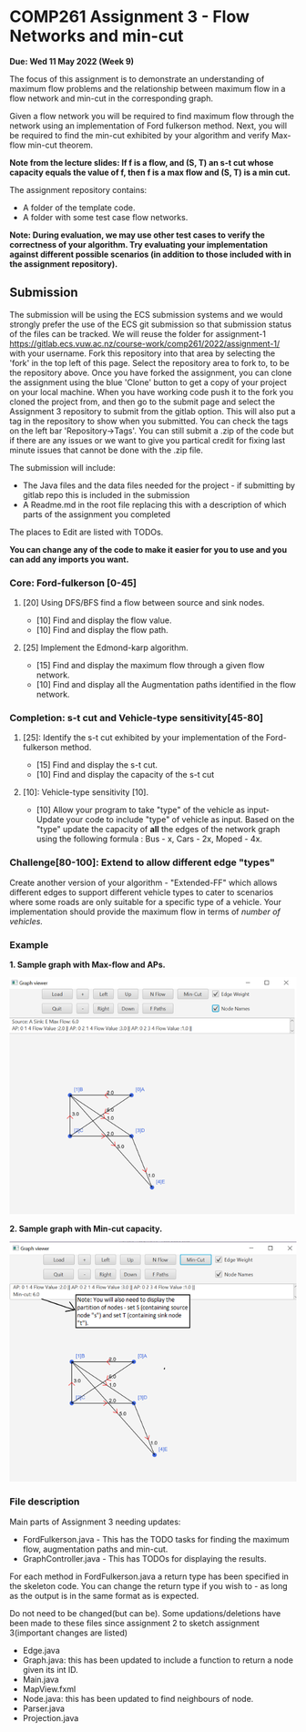 # COMP261 Assignment 3 - Flow Networks and min-cut 

**Due: Wed 11 May 2022 (Week 9)**

The focus of this assignment is to demonstrate an understanding of maximum flow problems and the relationship between maximum flow in a flow network and min-cut in the corresponding graph. 

Given a flow network you will be required to find maximum flow through the network using an implementation of Ford fulkerson method. Next, you will be required to find the min-cut exhibited by your algorithm and verify Max-flow min-cut theorem. 

**Note from the lecture slides: If f is a flow, and (S, T) an s-t cut whose capacity equals the value of f, then f is a max flow and (S, T) is a min cut.**

The assignment repository contains:
* A folder of the template code.
* A folder with some test case flow networks. 

**Note: During evaluation, we may use other test cases to verify the correctness of your algorithm. Try evaluating your implementation against different possible scenarios (in addition to those included with in the assignment repository).**

## Submission
The submission will be using the ECS submission systems and we would strongly prefer the use of the ECS git submission so that submission status of the files can be tracked. We will reuse the folder for assignment-1 https://gitlab.ecs.vuw.ac.nz/course-work/comp261/2022/assignment-1/<username> with your username.  Fork this repository into that area by selecting the 'fork' in the top left of this page. Select the repository area to fork to, to be the repository above. Once you have forked the assignment, you can clone the assignment using the blue 'Clone' button to get a copy of your project on your local machine. When you have working code push it to the fork you cloned the project from, and then go to the submit page and select the Assignment 3 repository to submit from the gitlab option.  This will also put a tag in the repository to show when you submitted.  You can check the tags on the left bar 'Repository->Tags'.  You can still submit a .zip of the code but if there are any issues or we want to give you partical credit for fixing last minute issues that cannot be done with the .zip file.

The submission will include:
* The Java files and the data files needed for the project - if submitting by gitlab repo this is included in the submission
* A Readme.md in the root file replacing this with a description of which parts of the assignment you completed
  
The places to Edit are listed with TODOs.  

**You can change any of the code to make it easier for you to use and you can add any imports you want.**


### Core: Ford-fulkerson [0-45]
1. [20] Using DFS/BFS find a flow between source and sink nodes.
    - [10] Find and display the flow value.
    - [10] Find and display the flow path.

2. [25] Implement the Edmond-karp algorithm.
	- [15] Find and display the maximum flow through a given flow network.
	- [10] Find and display all the Augmentation paths identified in the flow network. 


### Completion: s-t cut and Vehicle-type sensitivity[45-80]
1. [25]: Identify the s-t cut exhibited by your implementation of the Ford-fulkerson method.
	- [15] Find and display the s-t cut.
	- [10] Find and display the capacity of the s-t cut
        
2. [10]: Vehicle-type sensitivity [10].
    - [10] Allow your program to take "type" of the vehicle as input- Update your code to include "type" of vehicle as input. 
Based on the "type" update the capacity of **all** the edges of the network graph using the following formula : Bus - x, Cars - 2x, Moped - 4x.

	
### Challenge[80-100]: Extend to allow different edge "types"
Create another version of your algorithm - "Extended-FF" which allows different edges to support different vehicle types to cater to scenarios where some roads are only suitable for a specific type of a vehicle. 
Your implementation should provide the maximum flow in terms of _number of vehicles._

### Example
 **1. Sample graph with Max-flow and APs.**

![Example Graph](/images/Example%20Graph.png)

**2. Sample graph with Min-cut capacity.**

![Min-cut](/images/Min-cut.png)

### File description
Main parts of Assignment 3 needing updates: 

- FordFulkerson.java - This has the TODO tasks for finding the maximum flow, augmentation paths and min-cut.
- GraphController.java - This has TODOs for displaying the results.

For each method in FordFulkerson.java a return type has been specified in the skeleton code. You can change the return type if you wish to - as long as the output is in the same format as is expected.

Do not need to be changed(but can be). Some updations/deletions have been made to these files since assignment 2 to sketch assignment 3(important changes are listed)

- Edge.java
- Graph.java: this has been updated to include a function to return a node given its int ID.
- Main.java
- MapView.fxml
- Node.java: this has been updated to find neighbours of node.
- Parser.java
- Projection.java
